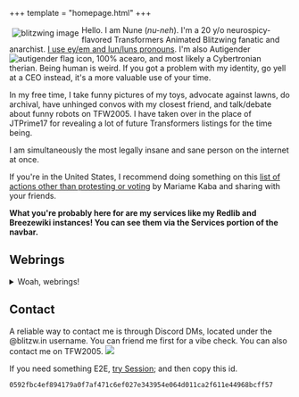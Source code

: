+++
template = "homepage.html"
+++


<span style="float:left;padding:5px;">![blitzwing image](/funnyguy.png)</span> Hello. I am Nune (*nu-neh*). I'm a 20 y/o neurospicy-flavored Transformers Animated Blitzwing fanatic and anarchist. [I use ey/em and lun/luns pronouns](https://blitzw.in/maq/#why-do-you-use-neopronouns-why-don-t-you-just-use-they-them). I'm also Autigender![autigender flag icon](/Autigendersmall.png), 100% acearo, and most likely a Cybertronian therian. Being human is weird. If you got a problem with my identity, go yell at a CEO instead, it's a more valuable use of your time.

In my free time, I take funny pictures of my toys, advocate against lawns, do archival, have unhinged convos with my closest friend, and talk/debate about funny robots on TFW2005. I have taken over in the place of JTPrime17 for revealing a lot of future Transformers listings for the time being.

I am simultaneously the most legally insane and sane person on the internet at once.

If you're in the United States, I recommend doing something on this <a href="https://blitzw.in/SomeActions">list of actions other than protesting or voting</a> by Mariame Kaba and sharing with your friends.

**What you're probably here for are my services like my Redlib and Breezewiki instances! You can see them via the Services portion of the navbar.**
## Webrings
<details><summary>Woah, webrings!</summary>
    <p><span><a href="https://webring.dinhe.net/prev/https://www.blitzw.in">prev</a> | <a href="https://webring.dinhe.net/">retronaut</a> | <a href="https://webring.dinhe.net/next/https://www.blitzw.in">next</a></span></p>
    <p><span><a href="https://webring.bucketfish.me/redirect.html?to=prev&name=blitzw.in">prev</a> | <a href="https://webring.bucketfish.me">bucketfish</a> | <a href="https://webring.bucketfish.me/redirect.html?to=next&name=blitzw.in">next</a></span></p>
    <p><span><a href="https://512kb.club">512KB Club</a></span></p></details>

## Contact

A reliable way to contact me is through Discord DMs, located under the @blitzw.in username. You can friend me first for a vibe check. You can also contact me on TFW2005.
<img src="https://discord.c99.nl/widget/theme-1/719518275012132886.png">

If you need something E2E, <a href="https://getsession.org/download">try Session</a>; and then copy this id.
```
0592fbc4ef894179a0f7af471c6ef027e343954e064d011ca2f611e44968bcff57
```

